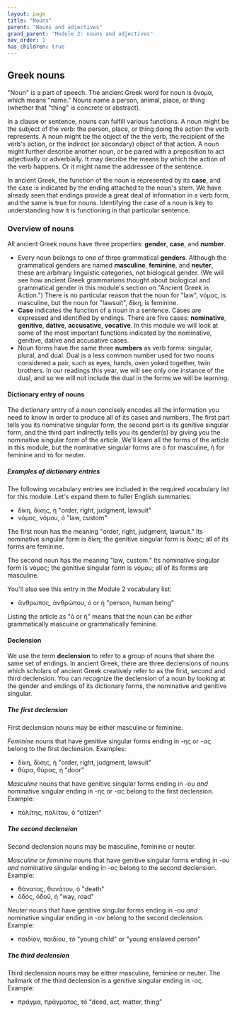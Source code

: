 ```yaml
---
layout: page
title: "Nouns"
parent: "Nouns and adjectives"
grand_parent: "Module 2: nouns and adjectives"
nav_order: 1
has_children: true
---
```



## Greek nouns 

"Noun" is a part of speech. The ancient Greek word for noun is ὄνομα, which means "name." Nouns name a person, animal, place, or thing (whether that "thing" is concrete or abstract). 

In a clause or sentence, nouns can fulfill various functions. A noun might be the subject of the verb: the person, place, or thing doing the action the verb represents. A noun might be the object of the the verb, the recipient of the verb's action, or the indirect (or secondary) object of that action. A noun might further describe another noun, or be paired with a preposition to act adjectivally or adverbially. It may decribe the means by which the action of the verb happens. Or it might name the addressee of the sentence. 

In ancient Greek, the function of the noun is represented by its **case**, and the case is indicated by the ending attached to the noun's stem. We have already seen that endings provide a great deal of information in a verb form, and the same is true for nouns. Identifying the case of a noun is key to understanding how it is functioning in that particular sentence. 


### Overview of nouns 

All ancient Greek nouns have three properties: **gender**, **case**, and **number**.  


- Every noun belongs to one of three grammatical **genders**.  Although the grammatical genders are named **masculine**, **feminine**, and **neuter**, these are arbitrary linguistic categories, not biological gender. (We will see how ancient Greek grammarians thought about biological and grammatical gender in this module's section on "Ancient Greek in Action.")  There is no particular reason that the noun for "law", νόμος, is masculine, but the noun for "lawsuit", δίκη, is feminine.
- **Case** indicates the function of a noun in a sentence. Cases are expressed and identified by endings. There are five cases: **nominative**, **genitive**, **dative**, **accusative**, **vocative**. In this module we will look at some of the most important functions indicated by the nominative, genitive, dative and accusative cases.
- Noun forms have the same three **numbers** as verb forms: singular, plural, and dual. Dual is a less common number used for two nouns considered a pair, such as eyes, hands, oxen yoked together, twin brothers. In our readings this year, we will see only one instance of the dual, and so we will not include the dual in the forms we will be learning. 

#### Dictionary entry of nouns 

The dictionary entry of a noun concisely encodes all the information you need to know in order to produce all of its cases and numbers. The first part tells you its nominative singular form, the second part is its genitive singular form, and the third part indirectly tells you its gender(s) by giving you the nominative singular form of the article.  We'll learn all the forms of the article in this module, but the nominative singular forms are ὁ for masculine, ἡ for feminine and τό for neuter.

##### Examples of dictionary entries


The following vocabulary entries are included in the required vocabulary list for this module.  Let's expand them to fuller English summaries:


- δίκη, δίκης, ἡ "order, right, judgment, lawsuit"
- νόμος, νόμου, ὁ "law, custom"

The first noun has the meaning "order, right, judgment, lawsuit." Its nominative singular form is δίκη; the genitive singular form is δίκης; all of its forms are feminine.

The second noun has the meaning "law, custom." Its nominative singular form is νόμος; the genitive singular form is νόμου; all of its forms are masculine.

You'll also see this entry in the Module 2 vocabulary list:

- ἄνθρωπος, ἀνθρώπου, ὁ or ἡ "person, human being"

Listing the article as "ὁ or ἡ" means that the noun can be *either* grammatically mascuine *or* grammatically feminine.

#### Declension 

We use the term **declension** to refer to a group of nouns that share the same set of endings. In ancient Greek, there are three declensions of nouns which scholars of ancient Greek creatively refer to as the first, second and third declension.  You can recognize the declension of a noun by looking at the gender and endings of its dictionary forms, the nominative and genitive singular.  


##### The first declension

First declension nouns may be either masculine or feminine.

*Feminine* nouns that have genitive singular forms ending in -ης  or -ας belong to the  first declension. Examples:

- δίκη, δίκης, ἡ "order, right, judgment, lawsuit"
- θύρα, θύρας, ἡ “door”


*Masculine* nouns that have genitive singular forms ending  in -ου *and* nominative singular ending in -ης  or -ας belong to the  first declension.  Example:

- πολίτης, πολίτου, ὁ “citizen”

##### The second declension

Second declension nouns may be masculine, feminine or neuter.

*Masculine* or *feminine* nouns that have genitive singular forms ending  in -ου *and* nominative singular ending in -ος belong to the  second declension.   Example: 

- θάνατος, θανάτου, ὁ "death"
- ὁδός, ὁδοῦ, ἡ  "way, road"


*Neuter* nouns that have genitive singular forms ending  in -ου *and* nominative singular ending in -ον belong to the  second declension.   Example: 

- παιδίον, παιδίου, τό "young child" or "young enslaved person"


##### The third declension

Third declension nouns may be either masculine, feminine or neuter.  The hallmark of the third declension is a genitive singular ending in -ος.  Example:

- πράγμα, πράγματος, τό “deed, act, matter, thing”
